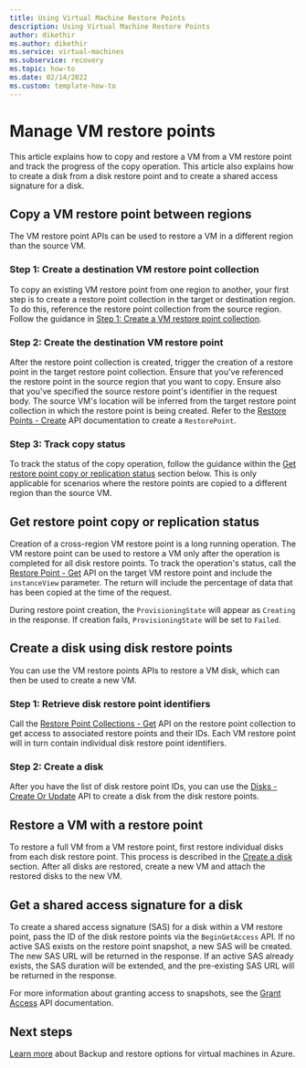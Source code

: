 ```yaml
---
title: Using Virtual Machine Restore Points
description: Using Virtual Machine Restore Points
author: dikethir
ms.author: dikethir
ms.service: virtual-machines
ms.subservice: recovery
ms.topic: how-to
ms.date: 02/14/2022
ms.custom: template-how-to
---
```


# Manage VM restore points

This article explains how to copy and restore a VM from a VM restore point and track the progress of the copy operation. This article also explains how to create a disk from a disk restore point and to create a shared access signature for a disk.

## Copy a VM restore point between regions

The VM restore point APIs can be used to restore a VM in a different region than the source VM.

### Step 1: Create a destination VM restore point collection

To copy an existing VM restore point from one region to another, your first step is to create a restore point collection in the target or destination region. To do this, reference the restore point collection from the source region. Follow the guidance in [Step 1: Create a VM restore point collection](create-restore-points.md#step-1-create-a-vm-restore-point-collection).

### Step 2: Create the destination VM restore point

After the restore point collection is created, trigger the creation of a restore point in the target restore point collection. Ensure that you've referenced the restore point in the source region that you want to copy. Ensure also that you've specified the source restore point's identifier in the request body. The source VM's location will be inferred from the target restore point collection in which the restore point is being created.
Refer to the [Restore Points - Create](/rest/api/compute/restore-points/create) API documentation to create a `RestorePoint`.

### Step 3: Track copy status

To track the status of the copy operation, follow the guidance within the [Get restore point copy or replication status](#get-restore-point-copy-or-replication-status) section below. This is only applicable for scenarios where the restore points are copied to a different region than the source VM.

## Get restore point copy or replication status

Creation of a cross-region VM restore point is a long running operation. The VM restore point can be used to restore a VM only after the operation is completed for all disk restore points. To track the operation's status, call the [Restore Point - Get](/rest/api/compute/restore-points/get) API on the target VM restore point and include the `instanceView` parameter. The return will include the percentage of data that has been copied at the time of the request.

During restore point creation, the `ProvisioningState` will appear as `Creating` in the response. If creation fails, `ProvisioningState` will be set to `Failed`.

## Create a disk using disk restore points

You can use the VM restore points APIs to restore a VM disk, which can then be used to create a new VM.

### Step 1: Retrieve disk restore point identifiers

Call the [Restore Point Collections - Get](/rest/api/compute/restore-point-collections/get) API on the restore point collection to get access to associated restore points and their IDs. Each VM restore point will in turn contain individual disk restore point identifiers.

### Step 2: Create a disk

After you have the list of disk restore point IDs, you can use the [Disks - Create Or Update](/rest/api/compute/disks/create-or-update) API to create a disk from the disk restore points.

## Restore a VM with a restore point

To restore a full VM from a VM restore point, first restore individual disks from each disk restore point. This process is described in the [Create a disk](#create-a-disk-using-disk-restore-points) section. After all disks are restored, create a new VM and attach the restored disks to the new VM.

## Get a shared access signature for a disk

To create a shared access signature (SAS) for a disk within a VM restore point, pass the ID of the disk restore points via the `BeginGetAccess` API. If no active SAS exists on the restore point snapshot, a new SAS will be created. The new SAS URL will be returned in the response. If an active SAS already exists, the SAS duration will be extended, and the pre-existing SAS URL will be returned in the response.

For more information about granting access to snapshots, see the [Grant Access](/rest/api/compute/snapshots/grant-access) API documentation.

## Next steps

[Learn more](backup-recovery.md) about Backup and restore options for virtual machines in Azure.
